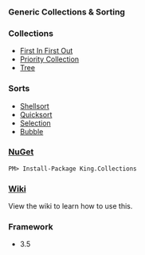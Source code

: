 ### Generic Collections & Sorting

### Collections
+ [First In First Out](http://en.wikipedia.org/wiki/FIFO#Computer_science)
+ [Priority Collection](http://en.wikipedia.org/wiki/Priority_queue)
+ [Tree](http://en.wikipedia.org/wiki/Tree_%28data_structure%29)

### Sorts
+ [Shellsort](http://en.wikipedia.org/wiki/Shellsort)
+ [Quicksort](http://en.wikipedia.org/wiki/Quicksort)
+ [Selection](http://en.wikipedia.org/wiki/Selection_sort)
+ [Bubble](http://en.wikipedia.org/wiki/Bubble_sort)

### [NuGet](https://www.nuget.org/packages/King.Collections/)
```
PM> Install-Package King.Collections
```

### [Wiki](https://github.com/jefking/King.Collections/wiki)
View the wiki to learn how to use this.

### Framework
+ 3.5
